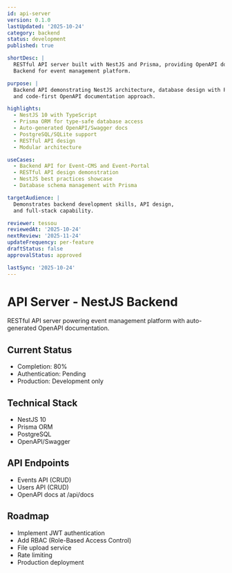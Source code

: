```yaml
---
id: api-server
version: 0.1.0
lastUpdated: '2025-10-24'
category: backend
status: development
published: true

shortDesc: |
  RESTful API server built with NestJS and Prisma, providing OpenAPI documentation.
  Backend for event management platform.

purpose: |
  Backend API demonstrating NestJS architecture, database design with Prisma,
  and code-first OpenAPI documentation approach.

highlights:
  - NestJS 10 with TypeScript
  - Prisma ORM for type-safe database access
  - Auto-generated OpenAPI/Swagger docs
  - PostgreSQL/SQLite support
  - RESTful API design
  - Modular architecture

useCases:
  - Backend API for Event-CMS and Event-Portal
  - RESTful API design demonstration
  - NestJS best practices showcase
  - Database schema management with Prisma

targetAudience: |
  Demonstrates backend development skills, API design,
  and full-stack capability.

reviewer: tessou
reviewedAt: '2025-10-24'
nextReview: '2025-11-24'
updateFrequency: per-feature
draftStatus: false
approvalStatus: approved

lastSync: '2025-10-24'
---
```


# API Server - NestJS Backend

RESTful API server powering event management platform with auto-generated OpenAPI documentation.

## Current Status
- Completion: 80%
- Authentication: Pending
- Production: Development only

## Technical Stack
- NestJS 10
- Prisma ORM
- PostgreSQL
- OpenAPI/Swagger

## API Endpoints
- Events API (CRUD)
- Users API (CRUD)
- OpenAPI docs at /api/docs

## Roadmap
- Implement JWT authentication
- Add RBAC (Role-Based Access Control)
- File upload service
- Rate limiting
- Production deployment

